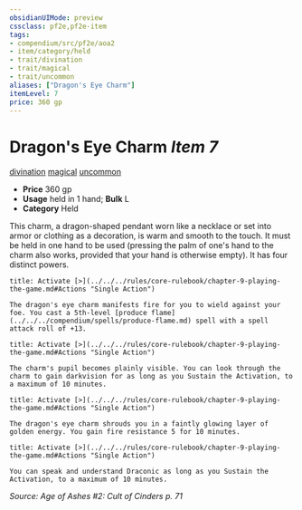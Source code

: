 ```yaml
---
obsidianUIMode: preview
cssclass: pf2e,pf2e-item
tags:
- compendium/src/pf2e/aoa2
- item/category/held
- trait/divination
- trait/magical
- trait/uncommon
aliases: ["Dragon's Eye Charm"]
itemLevel: 7
price: 360 gp
---
```

# Dragon's Eye Charm *Item 7*  
[divination](../../../rules/traits/divination.md)  [magical](../../../rules/traits/magical.md)  [uncommon](../../../rules/traits/uncommon.md)  

- **Price** 360 gp
- **Usage** held in 1 hand; **Bulk** L
- **Category** Held

This charm, a dragon-shaped pendant worn like a necklace or set into armor or clothing as a decoration, is warm and smooth to the touch. It must be held in one hand to be used (pressing the palm of one's hand to the charm also works, provided that your hand is otherwise empty). It has four distinct powers.

```ad-embed-ability
title: Activate [>](../../../rules/core-rulebook/chapter-9-playing-the-game.md#Actions "Single Action")

The dragon's eye charm manifests fire for you to wield against your foe. You cast a 5th-level [produce flame](../../../compendium/spells/produce-flame.md) spell with a spell attack roll of +13.
```

```ad-embed-ability
title: Activate [>](../../../rules/core-rulebook/chapter-9-playing-the-game.md#Actions "Single Action")

The charm's pupil becomes plainly visible. You can look through the charm to gain darkvision for as long as you Sustain the Activation, to a maximum of 10 minutes.
```

```ad-embed-ability
title: Activate [>](../../../rules/core-rulebook/chapter-9-playing-the-game.md#Actions "Single Action")

The dragon's eye charm shrouds you in a faintly glowing layer of golden energy. You gain fire resistance 5 for 10 minutes.
```

```ad-embed-ability
title: Activate [>](../../../rules/core-rulebook/chapter-9-playing-the-game.md#Actions "Single Action")

You can speak and understand Draconic as long as you Sustain the Activation, to a maximum of 10 minutes.
```

*Source: Age of Ashes #2: Cult of Cinders p. 71*
